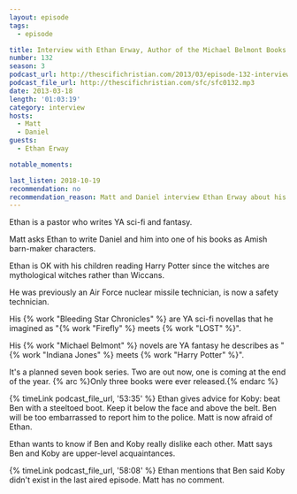 ```yaml
---
layout: episode
tags:
  - episode

title: Interview with Ethan Erway, Author of the Michael Belmont Books
number: 132
season: 3
podcast_url: http://thescifichristian.com/2013/03/episode-132-interview-with-ethan-erway-author-of-the-michael-belmont-books/
podcast_file_url: http://thescifichristian.com/sfc/sfc0132.mp3
date: 2013-03-18
length: '01:03:19'
category: interview
hosts:
  - Matt
  - Daniel
guests:
  - Ethan Erway

notable_moments:

last_listen: 2018-10-19
recommendation: no
recommendation_reason: Matt and Daniel interview Ethan Erway about his books, of which Daniel is a big fan.
---
```

Ethan is a pastor who writes YA sci-fi and fantasy.

Matt asks Ethan to write Daniel and him into one of his books as Amish barn-maker characters.

Ethan is OK with his children reading Harry Potter since the witches are mythological witches rather than Wiccans.

He was previously an Air Force nuclear missile technician, is now a safety technician.

His {% work "Bleeding Star Chronicles" %} are YA sci-fi novellas that he imagined as "{% work "Firefly" %} meets {% work "LOST" %}".

His {% work "Michael Belmont" %} novels are YA fantasy he describes as "{% work "Indiana Jones" %} meets {% work "Harry Potter" %}". 

It's a planned seven book series. Two are out now, one is coming at the end of the year. {% arc %}Only three books were ever released.{% endarc %}

{% timeLink podcast_file_url, '53:35' %} Ethan gives advice for Koby: beat Ben with a steeltoed boot. Keep it below the face and above the belt. Ben will be too embarrassed to report him to the police. Matt is now afraid of Ethan. 

Ethan wants to know if Ben and Koby really dislike each other. Matt says Ben and Koby are upper-level acquaintances.

{% timeLink podcast_file_url, '58:08' %} Ethan mentions that Ben said Koby didn't exist in the last aired episode. Matt has no comment.
